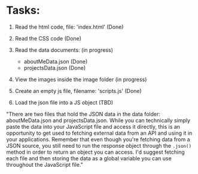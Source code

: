 # Tasks:

1. Read the html code, file: 'index.html' (Done)

2. Read the CSS code (Done)

3. Read the data documents: (in progress)
    - aboutMeData.json (Done)
    - projectsData.json (Done)

4. View the images inside the image folder (in progress)

5. Create an empty js file, filename: 'scripts.js' (Done)
6. Load the json file into a JS object (TBD)

"There are two files that hold the JSON data in the data folder: aboutMeData.json and projectsData.json. While you can technically simply paste the data into your JavaScript file and access it directly, this is an opportunity to get used to fetching external data from an API and using it in your applications. Remember that even though you're fetching data from a JSON source, you still need to run the response object through the `.json()` method in order to return an object you can access. I'd suggest fetching each file and then storing the data as a global variable you can use throughout the JavaScript file."

